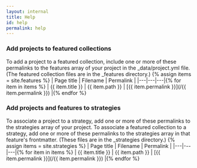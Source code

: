 ```yaml
---
layout: internal
title: Help
id: help
permalink: help
---
```


### Add projects to featured collections
To add a project to a featured collection, include one or more of these permalinks to the features array of your project in the _data/project.yml file. (The featured collection files are in the _features directory.)
{% assign items = site.features %}
| Page title | Filename | Permalink |
|---|---|---|{% for item in items %}
| {{ item.title }} | {{ item.path }} | [{{ item.permalink }}](/{{ item.permalink }}) |{% endfor %}

### Add projects and features to strategies
To associate a project to a strategy, add one or more of these permalinks to the strategies array of your project. To associate a featured collection to a strategy, add one or more of these permalinks to the strategies array in that feature's frontmatter. (These files are in the _strategies directory.)
{% assign items = site.strategies %}
| Page title | Filename | Permalink |
|---|---|---|{% for item in items %}
| {{ item.title }} | {{ item.path }} | [{{ item.permalink }}](/{{ item.permalink }}) |{% endfor %}
